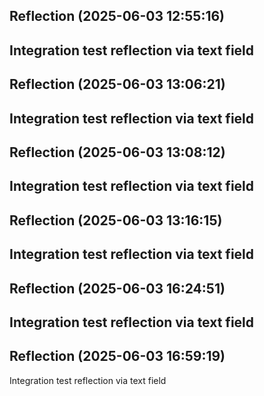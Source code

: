 

## Reflection (2025-06-03 12:55:16)

Integration test reflection via text field
---


## Reflection (2025-06-03 13:06:21)

Integration test reflection via text field
---


## Reflection (2025-06-03 13:08:12)

Integration test reflection via text field
---


## Reflection (2025-06-03 13:16:15)

Integration test reflection via text field
---


## Reflection (2025-06-03 16:24:51)

Integration test reflection via text field
---


## Reflection (2025-06-03 16:59:19)

Integration test reflection via text field